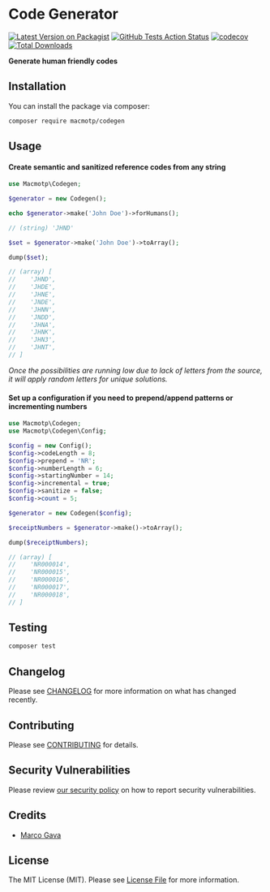 # Code Generator

[![Latest Version on Packagist](https://img.shields.io/packagist/v/macmotp/codegen.svg?style=flat-square)](https://packagist.org/packages/macmotp/codegen)
[![GitHub Tests Action Status](https://img.shields.io/github/workflow/status/macmotp/codegen/run-tests?label=tests)](https://github.com/macmotp/codegen/actions?query=workflow%3Arun-tests+branch%3Amain)
[![codecov](https://codecov.io/gh/macmotp/codegen/branch/main/graph/badge.svg?token=K55RQULWLJ)](undefined)
[![Total Downloads](https://img.shields.io/packagist/dt/macmotp/codegen.svg?style=flat-square)](https://packagist.org/packages/macmotp/codegen)

**Generate human friendly codes**

## Installation

You can install the package via composer:

```bash
composer require macmotp/codegen
```

##  Usage
   
#### Create semantic and sanitized reference codes from any string
``` php
use Macmotp\Codegen;

$generator = new Codegen();

echo $generator->make('John Doe')->forHumans();

// (string) 'JHND'

$set = $generator->make('John Doe')->toArray();

dump($set);

// (array) [
//    'JHND',
//    'JHDE',
//    'JHNE',
//    'JNDE',
//    'JHNN',
//    'JNDD',
//    'JHNA',
//    'JHNK',
//    'JHN3',
//    'JHNT',
// ]
```
_Once the possibilities are running low due to lack of letters from the source, it will apply random letters for unique solutions._

#### Set up a configuration if you need to prepend/append patterns or incrementing numbers
``` php
use Macmotp\Codegen;
use Macmotp\Codegen\Config;

$config = new Config();
$config->codeLength = 8;
$config->prepend = 'NR';
$config->numberLength = 6;
$config->startingNumber = 14;
$config->incremental = true;
$config->sanitize = false;
$config->count = 5;

$generator = new Codegen($config);

$receiptNumbers = $generator->make()->toArray();

dump($receiptNumbers);

// (array) [
//    'NR000014',
//    'NR000015',
//    'NR000016',
//    'NR000017',
//    'NR000018',
// ]
```

## Testing

``` bash
composer test
```

## Changelog

Please see [CHANGELOG](changelog.md) for more information on what has changed recently.

## Contributing

Please see [CONTRIBUTING](.github/contributing.md) for details.

## Security Vulnerabilities

Please review [our security policy](.github/security.md) on how to report security vulnerabilities.

## Credits

- [Marco Gava](https://github.com/macmotp)

## License

The MIT License (MIT). Please see [License File](license.md) for more information.
